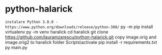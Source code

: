 # python-halarick

`instalare Python 3.8.0 - https://www.python.org/downloads/release/python-380/`
py -m pip install virtualenv
py -m venv haralick
cd haralick 
git clone https://github.com/lauramzarescu/python-halarick.git
copy image.orig and image.orig2 to haralick folder
Scripts\activate
pip install -r requirements.txt
py main.py
